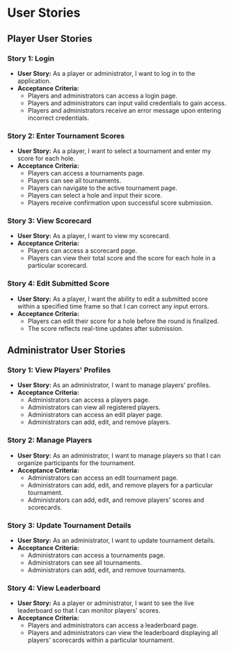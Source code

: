 # User Stories

## Player User Stories

### Story 1: Login

- **User Story:** As a player or administrator, I want to log in to the application.
- **Acceptance Criteria:**
    - Players and administrators can access a login page.
    - Players and administrators can input valid credentials to gain access.
    - Players and administrators receive an error message upon entering incorrect credentials.

### Story 2: Enter Tournament Scores

- **User Story:** As a player, I want to select a tournament and enter my score for each hole.
- **Acceptance Criteria:**
    - Players can access a tournaments page.
    - Players can see all tournaments.
    - Players can navigate to the active tournament page.
    - Players can select a hole and input their score.
    - Players receive confirmation upon successful score submission.

### Story 3: View Scorecard

- **User Story:** As a player, I want to view my scorecard.
- **Acceptance Criteria:**
    - Players can access a scorecard page.
    - Players can view their total score and the score for each hole in a particular scorecard.

### Story 4: Edit Submitted Score

- **User Story:** As a player, I want the ability to edit a submitted score within a specified time frame so that I can correct any input errors.
- **Acceptance Criteria:**
    - Players can edit their score for a hole before the round is finalized.
    - The score reflects real-time updates after submission.

## Administrator User Stories

### Story 1: View Players' Profiles

- **User Story:** As an administrator, I want to manage players' profiles.
- **Acceptance Criteria:**
    - Administrators can access a players page.
    - Administrators can view all registered players.
    - Administrators can access an edit player page.
    - Administrators can add, edit, and remove players.

### Story 2: Manage Players

- **User Story:** As an administrator, I want to manage players so that I can organize participants for the tournament.
- **Acceptance Criteria:**
    - Administrators can access an edit tournament page.
    - Administrators can add, edit, and remove players for a particular tournament.
    - Administrators can add, edit, and remove players' scores and scorecards.

### Story 3: Update Tournament Details

- **User Story:** As an administrator, I want to update tournament details.
- **Acceptance Criteria:**
    - Administrators can access a tournaments page.
    - Administrators can see all tournaments.
    - Administrators can add, edit, and remove tournaments.

### Story 4: View Leaderboard

- **User Story:** As a player or administrator, I want to see the live leaderboard so that I can monitor players' scores.
- **Acceptance Criteria:**
    - Players and administrators can access a leaderboard page.
    - Players and administrators can view the leaderboard displaying all players' scorecards within a particular tournament.